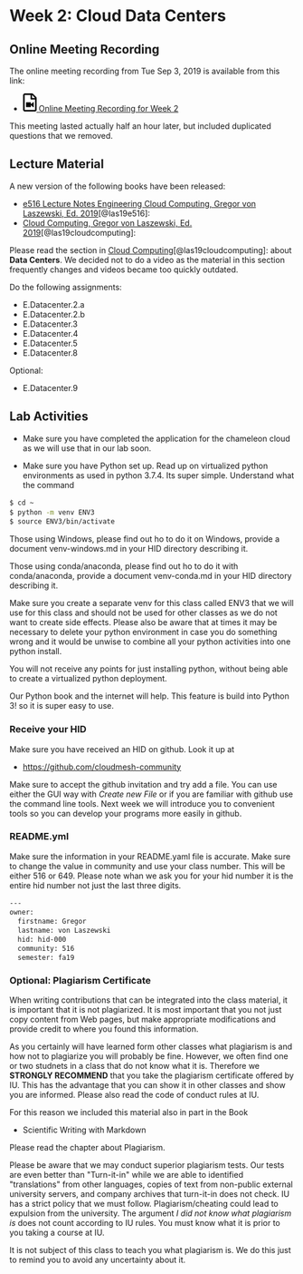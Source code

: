 # Week 2: Cloud Data Centers

## Online Meeting Recording

The online meeting recording from Tue Sep 3, 2019 is available from this link:

* [![Video](images/video.png) Online Meeting Recording for Week 2](https://www.youtube.com/watch?v=kezPx0QHrt8)

This meeting lasted actually half an hour later, but included duplicated
questions that we removed.

## Lecture Material

A new version of the following books have been released:

* [e516 Lecture Notes Engineering Cloud Computing, Gregor von Laszewski, Ed. 2019](https://laszewski.github.io/book/e516/)[@las19e516]:
* [Cloud Computing, Gregor von Laszewski, Ed. 2019](https://laszewski.github.io/book/cloud/)[@las19cloudcomputing]:

Please read the section in [Cloud Computing](https://laszewski.github.io/book/cloud/)[@las19cloudcomputing]:
about **Data Centers**. We decided not to do a video as the material
in this section frequently changes and videos became too quickly
outdated. 

Do the following assignments:

* E.Datacenter.2.a
* E.Datacenter.2.b
* E.Datacenter.3
* E.Datacenter.4
* E.Datacenter.5
* E.Datacenter.8

Optional:

* E.Datacenter.9

## Lab Activities

* Make sure you have completed the application for the chameleon cloud 
  as we will use that in our lab soon.
  
* Make sure you have Python set up. Read up on virtualized python
 environments as used in python 3.7.4. Its super simple. Understand
 what the command

 ```bash
 $ cd ~ 
 $ python -m venv ENV3
 $ source ENV3/bin/activate
 ```
 
 Those using Windows, please find out ho to do it on Windows, provide a
 document venv-windows.md in your HID directory describing it.
 
 Those using conda/anaconda, please find out ho to do it with
 conda/anaconda, provide a document venv-conda.md in your HID directory
 describing it.
 
 Make sure you create a separate venv for this class called ENV3 that we
 will use for this class and should not be used for other classes as we
 do not want to create side effects. Please also be aware that at times
 it may be necessary to delete your python environment in case you do
 something wrong and it would be unwise to combine all your python
 activities into one python install.
 
 You will not receive any points for just installing python, without
 being able to create a virtualized python deployment.
 
 Our Python book and the internet will help. This feature is build into
 Python 3! so it is super easy to use.


### Receive your HID

Make sure you have received an HID on github. Look it up at 

* <https://github.com/cloudmesh-community>

Make sure to accept the github invitation and try add a file. You can
use either the GUI way with *Create new File* or if you are familiar
with github use the command line tools. Next week we will introduce you
to convenient tools so you can develop your programs more easily in
github.

### README.yml

Make sure the information in your README.yaml file is accurate. Make
sure to change the value in community and use your class number. This
will be either 516 or 649. Please note whan we ask you for your hid
number it is the entire hid number not just the last three digits.


```
---
owner:
  firstname: Gregor
  lastname: von Laszewski
  hid: hid-000
  community: 516
  semester: fa19
```

### Optional: Plagiarism Certificate

When writing contributions that can be integrated into the class
material, it is important that it is not plagiarized. It is most
important that you not just copy content from Web pages, but make
appropriate modifications and provide credit to where you found this
information.

As you certainly will have learned form other classes what plagiarism is
and how not to plagiarize you will probably be fine. However, we often
find one or two studnets in a class that do not know what it is. Therefore
we **STRONGLY RECOMMEND** that you take the plagiarism certificate
offered by IU. This has the advantage that you can show it in other
classes and show you are informed. Please also read the code of conduct
rules at IU.
 
For this reason we included this material also in part in the Book

* Scientific Writing with Markdown

Please read the chapter about Plagiarism.

Please be aware that we may conduct superior plagiarism tests. Our tests
are even better than  "Turn-it-in" while we are able to identified
"translations" from other languages, copies of text from non-public
external university servers, and company archives that turn-it-in does
not check. IU has a strict policy that we must follow.
Plagiarism/cheating could lead to expulsion from the university. The
argument *I did not know what plagiarism is* does not count according to
IU rules. You must know what it is prior to you taking a course at IU.
 
It is not subject of this class to teach you what plagiarism is. We do
this just to remind you to avoid any uncertainty about it.
